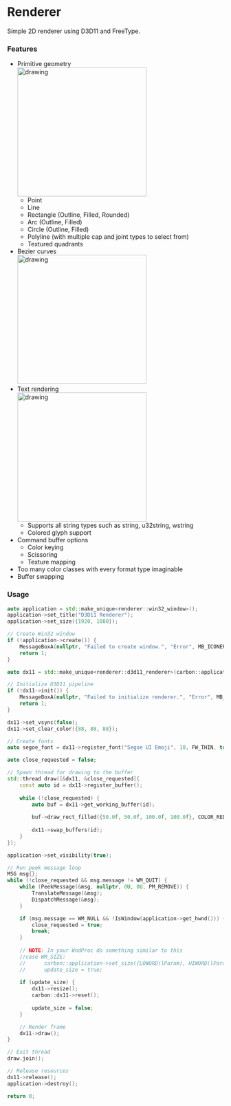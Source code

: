 # Renderer
Simple 2D renderer using D3D11 and FreeType.

### Features
- Primitive geometry  
  <img src="https://i.imgur.com/rMzunEc.png" alt="drawing" width="300"/>
  - Point
  - Line
  - Rectangle (Outline, Filled, Rounded)
  - Arc (Outline, Filled)
  - Circle (Outline, Filled)
  - Polyline (with multiple cap and joint types to select from)
  - Textured quadrants
- Bezier curves  
  <img src="https://i.imgur.com/OAn4zN7.png" alt="drawing" width="300"/>
- Text rendering  
  <img src="https://i.imgur.com/xYY8YRa.png" alt="drawing" width="300"/>
  - Supports all string types such as string, u32string, wstring
  - Colored glyph support
- Command buffer options
  - Color keying
  - Scissoring
  - Texture mapping
- Too many color classes with every format type imaginable
- Buffer swapping

### Usage
```cpp
auto application = std::make_unique<renderer::win32_window>();
application->set_title("D3D11 Renderer");
application->set_size({1920, 1080});

// Create Win32 window
if (!application->create()) {
	MessageBoxA(nullptr, "Failed to create window.", "Error", MB_ICONERROR | MB_OK);
	return 1;
}

auto dx11 = std::make_unique<renderer::d3d11_renderer>(carbon::application.get());

// Initialize D3D11 pipeline
if (!dx11->init()) {
	MessageBoxA(nullptr, "Failed to initialize renderer.", "Error", MB_ICONERROR | MB_OK);
	return 1;
}

dx11->set_vsync(false);
dx11->set_clear_color({88, 88, 88});

// Create fonts
auto segoe_font = dx11->register_font("Segoe UI Emoji", 10, FW_THIN, true);

auto close_requested = false;

// Spawn thread for drawing to the buffer
std::thread draw([&dx11, &close_requested]{
	const auto id = dx11->register_buffer();
	
	while (!close_requested) {
		auto buf = dx11->get_working_buffer(id);
		
		buf->draw_rect_filled({50.0f, 50.0f, 100.0f, 100.0f}, COLOR_RED);
		
		dx11->swap_buffers(id);
	}
});

application->set_visibility(true);

// Run peek message loop
MSG msg{};
while (!close_requested && msg.message != WM_QUIT) {
	while (PeekMessage(&msg, nullptr, 0U, 0U, PM_REMOVE)) {
		TranslateMessage(&msg);
		DispatchMessage(&msg);
	}

	if (msg.message == WM_NULL && !IsWindow(application->get_hwnd())) {
		close_requested = true;
		break;
	}
	
	// NOTE: In your WndProc do something similar to this
	//case WM_SIZE:
	//      carbon::application->set_size({LOWORD(lParam), HIWORD(lParam)});
	//      update_size = true;
	
	if (update_size) {
		dx11->resize();
		carbon::dx11->reset();
		
		update_size = false;
	}

	// Render frame
	dx11->draw();
}

// Exit thread
draw.join();

// Release resources
dx11->release();
application->destroy();

return 0;
```